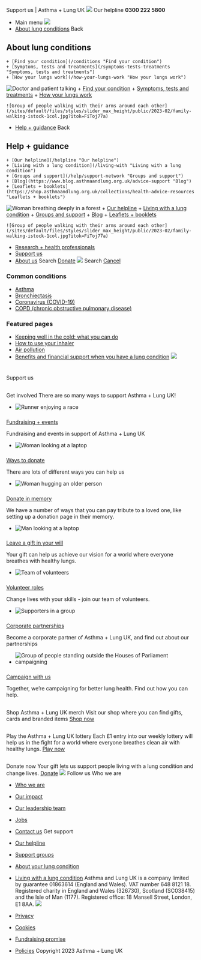 
Support us | Asthma + Lung UK
 [![](/themes/custom/asthma-lung-uk/images/aluk-logo.png)](/ "Homepage")
 Our helpline **0300 222 5800**
* Main menu
![](/wingsuit/asthma-lung-uk/images/aluk-logo.png)
* [About lung conditions](#about "About lung conditions")
 Back
 
## About lung conditions
	+ [Find your condition](/conditions "Find your condition")
	+ [Symptoms, tests and treatments](/symptoms-tests-treatments "Symptoms, tests and treatments")
	+ [How your lungs work](/how-your-lungs-work "How your lungs work")
![Doctor and patient talking](/sites/default/files/styles/slider_max_height/public/2023-02/119589.jpg?itok=IfMKqhqJ)
	+ [Find your condition](/conditions)
	+ [Symptoms, tests and treatments](/symptoms-tests-treatments)
	+ [How your lungs work](/how-your-lungs-work)
	
	
	![Group of people walking with their arms around each other](/sites/default/files/styles/slider_max_height/public/2023-02/family-walking-istock-1col.jpg?itok=FiToj77a)
* [Help + guidance](#get-support "Help + guidance")
 Back
 
## Help + guidance
	+ [Our helpline](/helpline "Our helpline")
	+ [Living with a lung condition](/living-with "Living with a lung condition")
	+ [Groups and support](/help/support-network "Groups and support")
	+ [Blog](https://www.blog.asthmaandlung.org.uk/advice-support "Blog")
	+ [Leaflets + booklets](https://shop.asthmaandlung.org.uk/collections/health-advice-resources "Leaflets + booklets")
![Woman breathing deeply in a forest](/sites/default/files/styles/slider_max_height/public/2023-02/A%2BLUK%20Generic73.jpg?itok=IY-jWei3)
	+ [Our helpline](/helpline)
	+ [Living with a lung condition](/living-with)
	+ [Groups and support](/help/support-network)
	+ [Blog](https://www.blog.asthmaandlung.org.uk/advice-support)
	+ [Leaflets + booklets](https://shop.asthmaandlung.org.uk/collections/health-advice-resources "Leaflets and booklets about lung conditions")
	
	
	![Group of people walking with their arms around each other](/sites/default/files/styles/slider_max_height/public/2023-02/family-walking-istock-1col.jpg?itok=FiToj77a)
* [Research + health professionals](/research-health-professionals "Research + health professionals")
* [Support us](/support-us "Support us")
* [About us](/about-us "About us")
Search
[Donate](https://action.asthmaandlung.org.uk/page/99720/donate/1?ea_tracking_id=General_WebsiteALUK_Header_Regular "Donate") 
 [![](/themes/custom/asthma-lung-uk/images/aluk-logo.png)](/ "Homepage")
Search
[Cancel](#)
### Common conditions
* [Asthma](/conditions/asthma)
* [Bronchiectasis](/conditions/bronchiectasis)
* [Coronavirus (COVID-19)](/conditions/coronavirus)
* [COPD (chronic obstructive pulmonary disease)](/conditions/copd-chronic-obstructive-pulmonary-disease)
### Featured pages
* [Keeping well in the cold: what you can do](/living-with/cold-weather)
* [How to use your inhaler](/living-with/inhaler-videos)
* [Air pollution](/living-with/air-pollution)
* [Benefits and financial support when you have a lung condition](/living-with/benefits)
![](/sites/default/files/2023-03/Join%20the%20fight.png)
# 
 Support us
## 
 Get involved
There are so many ways to support Asthma + Lung UK!
* ![Runner enjoying a race](/sites/default/files/styles/listing_image_mobile_x1/public/2023-02/Support%20us%20%28thumbnail%291.jpg?h=f79c17cb&itok=T1rzWWOt)
### 
 [Fundraising + events](/support-us/fundraising-events)
 
 Fundraising and events in support of Asthma + Lung UK
* ![Woman looking at a laptop](/sites/default/files/styles/listing_image_mobile_x1/public/2023-02/Support%20us%20%28thumbnail%293.jpg?h=f79c17cb&itok=TSUaKJji)
### 
 [Ways to donate](/support-us/other-ways-donate)
 
 There are lots of different ways you can help us
* ![Woman hugging an older person](/sites/default/files/styles/listing_image_mobile_x1/public/2023-02/Support%20us%20%28thumbnail%294.jpg?h=f79c17cb&itok=7uAJ2Nfg)
### 
 [Donate in memory](/support-us/donate-memory)
 
 We have a number of ways that you can pay tribute to a loved one, like setting up a donation page in their memory.
* ![Man looking at a laptop](/sites/default/files/styles/listing_image_mobile_x1/public/2023-02/Support%20us%20%28thumbnail%295.jpg?h=f79c17cb&itok=PODb_KAd)
### 
 [Leave a gift in your will](/support-us/leave-gift-your-will)
 
 Your gift can help us achieve our vision for a world where everyone breathes with healthy lungs.
* ![Team of volunteers](/sites/default/files/styles/listing_image_mobile_x1/public/2023-02/Support%20us%20%28thumbnail%292.jpg?h=99ff2dd4&itok=hIvRPLGC)
### 
 [Volunteer roles](/support-us/volunteer-roles)
 
 Change lives with your skills - join our team of volunteers.
* ![Supporters in a group](/sites/default/files/styles/listing_image_mobile_x1/public/2023-02/Support%20us%20%28thumbnail%296.jpg?h=f79c17cb&itok=DrRbqwui)
### 
 [Corporate partnerships](/support-us/corporate-partnerships)
 
 Become a corporate partner of Asthma + Lung UK, and find out about our partnerships
* ![Group of people standing outside the Houses of Parliament campaigning](/sites/default/files/styles/listing_image_mobile_x1/public/2023-02/A%2BLUK%20Events24.jpeg?h=71976bb4&itok=tHJjrYYa)
### 
 [Campaign with us](/support-us/campaign-with-us)
 
 Together, we’re campaigning for better lung health. Find out how you can help.
## 
 Shop Asthma + Lung UK merch
Visit our shop where you can find gifts, cards and branded items
[Shop now](https://shop.asthmaandlung.org.uk/ "Shop now") 
## 
 Play the Asthma + Lung UK lottery
Each £1 entry into our weekly lottery will help us in the fight for a world where everyone breathes clean air with healthy lungs.
[Play now](https://aluk.charitylotteries.co.uk/ "Play now") 
## 
 Donate now
Your gift lets us support people living with a lung condition and change lives.
[Donate](https://action.asthmaandlung.org.uk/page/99141/donate/1 "Donate") 
 [![](/sites/default/files/2023-01/footer-logo%20%281%29.png)](/ "Homepage")
Follow us
 Who we are
 
* [Who we are](/about-us/who-we-are)
* [Our impact](/about-us/our-impact)
* [Our leadership team](/about-us/our-leadership-team)
* [Jobs](/work-us)
* [Contact us](/about-us/contact-us)
 Get support
 
* [Our helpline](/helpline)
* [Support groups](/help/support-network)
* [About your lung condition](/conditions)
* [Living with a lung condition](/living-with)
Asthma and Lung UK is a company limited by guarantee 01863614 (England and Wales). VAT number 648 8121 18.
Registered charity in England and Wales (326730), Scotland (SC038415) and the Isle of Man (1177). Registered office: 18 Mansell Street, London, E1 8AA.
[![](/sites/default/files/2023-01/reg-logo%20%281%29.png)](https://www.fundraisingregulator.org.uk)
![]()
![]()
* [Privacy](/privacy-policy)
* [Cookies](/cookies-how-we-use-them)
* [Fundraising promise](/fundraising-promise)
* [Policies](/about-us/policies)
 Copyright 2023 Asthma + Lung UK
 
